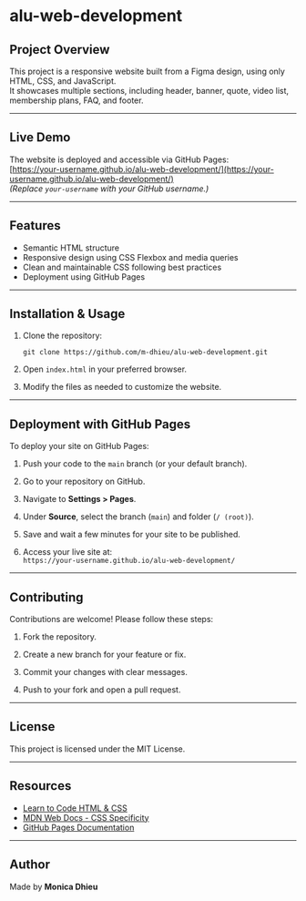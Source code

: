 # alu-web-development

## Project Overview

This project is a responsive website built from a Figma design, using only HTML, CSS, and JavaScript.  
It showcases multiple sections, including header, banner, quote, video list, membership plans, FAQ, and footer.

---

## Live Demo

The website is deployed and accessible via GitHub Pages:  
[https://your-username.github.io/alu-web-development/](https://your-username.github.io/alu-web-development/)  
*(Replace `your-username` with your GitHub username.)*

---

## Features

- Semantic HTML structure
- Responsive design using CSS Flexbox and media queries
- Clean and maintainable CSS following best practices
- Deployment using GitHub Pages

---

## Installation & Usage

1. Clone the repository:

   ```
   git clone https://github.com/m-dhieu/alu-web-development.git
   ```

2. Open `index.html` in your preferred browser.

3. Modify the files as needed to customize the website.

---

## Deployment with GitHub Pages

To deploy your site on GitHub Pages:

1. Push your code to the `main` branch (or your default branch).

2. Go to your repository on GitHub.

3. Navigate to **Settings > Pages**.

4. Under **Source**, select the branch (`main`) and folder (`/ (root)`).

5. Save and wait a few minutes for your site to be published.

6. Access your live site at:  
   `https://your-username.github.io/alu-web-development/`

---

## Contributing

Contributions are welcome! Please follow these steps:

1. Fork the repository.

2. Create a new branch for your feature or fix.

3. Commit your changes with clear messages.

4. Push to your fork and open a pull request.

---

## License

This project is licensed under the MIT License.

---

## Resources

- [Learn to Code HTML & CSS](https://learn.shayhowe.com/html-css/)
- [MDN Web Docs - CSS Specificity](https://developer.mozilla.org/en-US/docs/Web/CSS/CSS_cascade/Specificity)
- [GitHub Pages Documentation](https://docs.github.com/en/pages)

---

## Author

Made by **Monica Dhieu**
